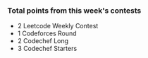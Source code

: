 ### Total points from this week's contests
* 2 Leetcode Weekly Contest
* 1 Codeforces Round
* 2 Codechef Long
* 3 Codechef Starters
